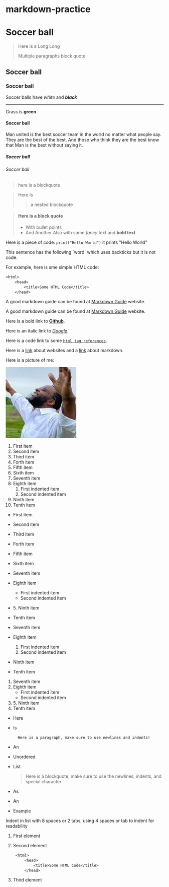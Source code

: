 # markdown-practice
# Soccer ball 
> Here is a 
> Long Long
>
> Multiple paragraphs
> block quote

## Soccer ball
### Soccer ball
Soccer balls have *white* and ***black*** 

***


Grass is **green**  
#### Soccer ball
Man united is the best soccer team in the world no matter what people say. They are the best of the best. And those who think they are the best know that Man is the best without saying it.
##### Soccer ball
###### Soccer ball
> here is a blockquote

> Here
> Is
>> a nested
> blockquote

> #### Here is a block quote
> - With bullet points
> - And Another
> Also with some *fancy* text and **bold text**

Here is a piece of code: `print("Hello World")` it prints "Hello World"

This sentence has the following \`word\` which uses backticks but it is not code.

For example, here is sme simple HTML code:

    <html>
        <head>
            <title>Some HTML Code</title>
        </head>
        
  A good markdown guide can be found at [Markdown Guide](https://markdownguide.org) website.     
 
 A good markdown guide can be found at [Markdown Guide](https://markdownguide.org " A good website for markdown reference") website.
 
 Here is a bold link to **[Github](https://github.com)**.
 
 Here is an italic link to *[Google](https://google.com)*.
 
 Here is a code link to some [`html tag references`](https://w3schools.com/tags/).
 
 Here is a [link][1] about websites and a [link][2] about markdown.
 
 [1]: <https://en.wikipedia.org/wiki/website> "Website on wikipedia"
 [2]: <https://en.wikipedia.org/wiki/Markdown> "Markdown on Wikipedia"
 
 
 Here is a picture of me:
 
 [![KudaPezzy](pezzypicture.jpeg "PezzyME")](https://www.facebook.com/pages/category/Lounge/Pastor-Pezzy-116249286427702/)
 
 
 1. First item
 2. Second item
 3. Third item
 4. Forth item
 5. Fifth item
 6. Sixth item
 7. Seventh item
 8. Eighth item
    1. First indented item
    2. Second indented item
 9. Ninth item
 5. Tenth item


- First item
- Second item
- Third item
- Forth item
- Fifth item
- Sixth item
- Seventh item
- Eighth item
    - First indented item
    - Second indented item
- 5\. Ninth item
- Tenth item

- Seventh item
- Eighth item
    1. First indented item
    2. Second indented item
- Ninth item
- Tenth item

1. Seventh item
2. Eighth item
    - First indented item
    - Second indented item
3. 5\. Ninth item
4. Tenth item

- Here
- Is

        Here is a paragraph, make sure to use newlines and indents!

- An 
- Unordered
- List

    > Here is a blockquote, make sure to use the newlines, indents, and special character

- As
- An
- Example

Indent in list with 8 spaces or 2 tabs, using 4 spaces or tab to indent for readability

1. First element
2. Second element

        <html>
            <head>
                <title>Some HTML Code</title>
            </head>
    
3. Third element


